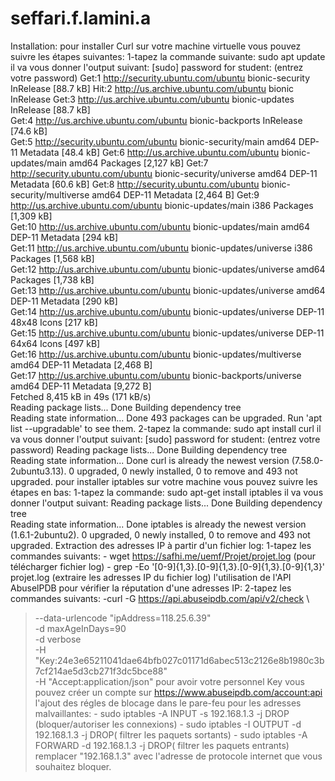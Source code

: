 # seffari.f.lamini.a
Installation:
        pour installer Curl sur votre machine virtuelle vous pouvez suivre les étapes suivantes:
                              1-tapez la commande suivante: sudo apt update 
                    il va vous donner l'output suivant:
                    [sudo] password for student: (entrez votre password)
Get:1 http://security.ubuntu.com/ubuntu bionic-security InRelease [88.7 kB]
Hit:2 http://us.archive.ubuntu.com/ubuntu bionic InRelease
Get:3 http://us.archive.ubuntu.com/ubuntu bionic-updates InRelease [88.7 kB]       
Get:4 http://us.archive.ubuntu.com/ubuntu bionic-backports InRelease [74.6 kB]                  
Get:5 http://security.ubuntu.com/ubuntu bionic-security/main amd64 DEP-11 Metadata [48.4 kB]
Get:6 http://us.archive.ubuntu.com/ubuntu bionic-updates/main amd64 Packages [2,127 kB]
Get:7 http://security.ubuntu.com/ubuntu bionic-security/universe amd64 DEP-11 Metadata [60.6 kB]
Get:8 http://security.ubuntu.com/ubuntu bionic-security/multiverse amd64 DEP-11 Metadata [2,464 B]
Get:9 http://us.archive.ubuntu.com/ubuntu bionic-updates/main i386 Packages [1,309 kB]                                                       
Get:10 http://us.archive.ubuntu.com/ubuntu bionic-updates/main amd64 DEP-11 Metadata [294 kB]                                                
Get:11 http://us.archive.ubuntu.com/ubuntu bionic-updates/universe i386 Packages [1,568 kB]                                                  
Get:12 http://us.archive.ubuntu.com/ubuntu bionic-updates/universe amd64 Packages [1,738 kB]                                                 
Get:13 http://us.archive.ubuntu.com/ubuntu bionic-updates/universe amd64 DEP-11 Metadata [290 kB]                                            
Get:14 http://us.archive.ubuntu.com/ubuntu bionic-updates/universe DEP-11 48x48 Icons [217 kB]                                               
Get:15 http://us.archive.ubuntu.com/ubuntu bionic-updates/universe DEP-11 64x64 Icons [497 kB]                                               
Get:16 http://us.archive.ubuntu.com/ubuntu bionic-updates/multiverse amd64 DEP-11 Metadata [2,468 B]                                         
Get:17 http://us.archive.ubuntu.com/ubuntu bionic-backports/universe amd64 DEP-11 Metadata [9,272 B]                                         
Fetched 8,415 kB in 49s (171 kB/s)                                                                                                           
Reading package lists... Done
Building dependency tree       
Reading state information... Done
493 packages can be upgraded. Run 'apt list --upgradable' to see them.
                              2-tapez la commande: sudo apt install curl
                    il va vous donner l'output suivant:
                    [sudo] password for student: (entrez votre password)
Reading package lists... Done
Building dependency tree       
Reading state information... Done
curl is already the newest version (7.58.0-2ubuntu3.13).
0 upgraded, 0 newly installed, 0 to remove and 493 not upgraded.
                             pour installer iptables sur votre machine vous pouvez suivre les étapes en bas:
                                              1-tapez la commande: sudo apt-get install iptables
                             il va vous donner l'output suivant: Reading package lists... Done
Building dependency tree       
Reading state information... Done
iptables is already the newest version (1.6.1-2ubuntu2).
0 upgraded, 0 newly installed, 0 to remove and 493 not upgraded.
Extraction des adresses IP à partir d'un fichier log:
                 1-tapez les commandes suivants:
                           - wget https://safhi.me/uemf/Projet/projet.log (pour télécharger fichier log)
                           - grep -Eo '[0-9]{1,3}\.[0-9]{1,3}\.[0-9]{1,3}\.[0-9]{1,3}' projet.log (extraire les adresses IP du fichier log)
l'utilisation de l'API AbuselPDB pour vérifier la réputation d'une adresses IP:
                 2-tapez les commandes suivants:
                           -curl -G https://api.abuseipdb.com/api/v2/check \
> --data-urlencode "ipAddress=118.25.6.39" \
> -d maxAgeInDays=90 \
> -d verbose \
> -H "Key:24e3e65211041dae64bfb027c01171d6abec513c2126e8b1980c3b7cf214ae5d3cb271f3dc5bce88" \
> -H "Accept:application/json"
                  pour avoir votre personnel Key vous pouvez créer un compte sur https://www.abuseipdb.com/account:api 
l'ajout des régles de blocage dans le pare-feu pour les adresses malvaillantes:
                 -  sudo iptables -A INPUT -s 192.168.1.3 -j DROP (bloquer/autoriser les connexions)
                 -  sudo iptables -I  OUTPUT -d 192.168.1.3 -j DROP( filtrer les paquets sortants)
                 -  sudo iptables -A  FORWARD  -d 192.168.1.3 -j DROP( filtrer les paquets entrants)
    remplacer "192.168.1.3" avec l'adresse de protocole internet que vous souhaitez bloquer.
    

                 
